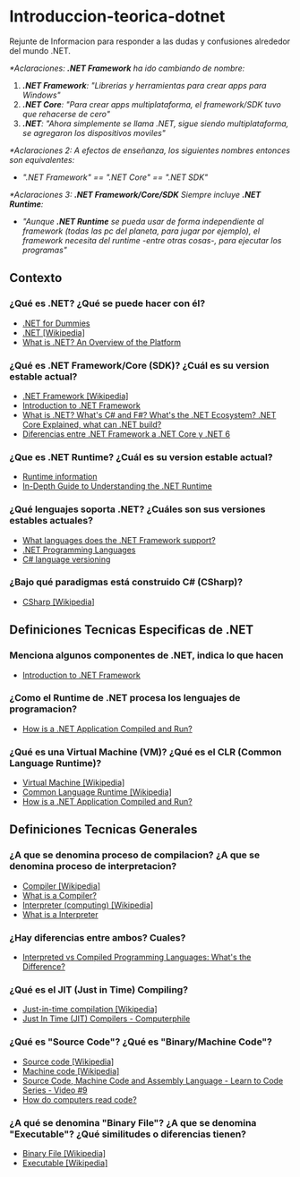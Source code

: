 # Introduccion-teorica-dotnet

Rejunte de Informacion para responder a las dudas y confusiones alrededor del mundo .NET.

_*Aclaraciones: **.NET Framework** ha ido cambiando de nombre:_

1) _**.NET Framework**: "Librerias y herramientas para crear apps para Windows"_
2) _**.NET Core**: "Para crear apps multiplataforma, el framework/SDK tuvo que rehacerse de cero"_
3) _**.NET**: "Ahora simplemente se llama .NET, sigue siendo multiplataforma, se agregaron los dispositivos moviles"_

_*Aclaraciones 2: A efectos de enseñanza, los siguientes nombres entonces son equivalentes:_

- _".NET Framework" ==  ".NET Core" == ".NET SDK"_

_*Aclaraciones 3: **.NET Framework/Core/SDK** Siempre incluye **.NET Runtime**:_

- _"Aunque **.NET Runtime** se pueda usar de forma independiente al framework (todas las pc del planeta, para jugar por ejemplo), el framework necesita del runtime -entre otras cosas-, para ejecutar los programas"_

## Contexto

### ¿Qué es .NET? ¿Qué se puede hacer con él?

- [.NET for Dummies](https://dusted.codes/dotnet-basics#what-is-net)
- [.NET [Wikipedia]](https://en.wikipedia.org/wiki/.NET)
- [What is .NET? An Overview of the Platform](https://auth0.com/blog/what-is-dotnet-platform-overview/)

### ¿Qué es .NET Framework/Core (SDK)? ¿Cuál es su version estable actual?

- [.NET Framework [Wikipedia]](https://en.wikipedia.org/wiki/.NET_Framework#Alternative_implementations)
- [Introduction to .NET Framework](https://www.javatpoint.com/vb-net-dot-net-framework-introduction)
- [What is .NET? What's C# and F#? What's the .NET Ecosystem? .NET Core Explained, what can .NET build?](https://www.youtube.com/watch?v=bEfBfBQq7EE)
- [Diferencias entre .NET Framework a .NET Core y .NET 6](https://www.youtube.com/watch?v=bXXKPNS4vFc)

### ¿Que es .NET Runtime? ¿Cuál es su version estable actual?

- [Runtime information](https://learn.microsoft.com/en-us/dotnet/core/install/windows?tabs=net70#runtime-information)
- [In-Depth Guide to Understanding the .NET Runtime](https://groovetechnology.com/blog/in-depth-guide-to-understanding-the-net-runtime/)

### ¿Qué lenguajes soporta .NET? ¿Cuáles son sus versiones estables actuales?

- [What languages does the .NET Framework support?](https://www.technosap.com/microsoft-net-framework/what-languages-does-the-net-framework-support/)
- [.NET Programming Languages](https://dotnet.microsoft.com/en-us/languages#:~:text=.NET%20supports%20multiple%20languages.%20C,like%20language)
- [C# language versioning](https://learn.microsoft.com/en-us/dotnet/csharp/language-reference/configure-language-version)

### ¿Bajo qué paradigmas está construido C# (CSharp)?

- [CSharp [Wikipedia]](https://en.wikipedia.org/wiki/C_Sharp_(programming_language)#:~:text=C,oriented%20programming%20disciplines.%20%5B17)

## Definiciones Tecnicas Especificas de .NET

### Menciona algunos componentes de .NET, indica lo que hacen

- [Introduction to .NET Framework](https://www.javatpoint.com/vb-net-dot-net-framework-introduction)

### ¿Como el Runtime de .NET procesa los lenguajes de programacion?

- [How is a .NET Application Compiled and Run?](https://dotnettutorials.net/lesson/common-language-runtime-dotnet/)

### ¿Qué es una Virtual Machine (VM)? ¿Qué es el CLR (Common Language Runtime)?

- [Virtual Machine [Wikipedia]](https://en.wikipedia.org/wiki/Virtual_machine)
- [Common Language Runtime [Wikipedia]](https://en.wikipedia.org/wiki/Common_Language_Runtime)
- [How is a .NET Application Compiled and Run?](https://dotnettutorials.net/lesson/common-language-runtime-dotnet/)

## Definiciones Tecnicas Generales

### ¿A que se denomina proceso de compilacion? ¿A que se denomina proceso de interpretacion?

- [Compiler [Wikipedia]](https://en.wikipedia.org/wiki/Compiler)
- [What is a Compiler?](https://www.youtube.com/watch?v=zIjI8H945T8)
- [Interpreter (computing) [Wikipedia]](https://en.wikipedia.org/wiki/Interpreter_(computing))
- [What is a Interpreter](https://www.youtube.com/watch?v=d7Qs-zHzQhc)

### ¿Hay diferencias entre ambos? Cuales?

- [Interpreted vs Compiled Programming Languages: What's the Difference?](https://www.freecodecamp.org/news/compiled-versus-interpreted-languages/)

### ¿Qué es el JIT (Just in Time) Compiling?

- [Just-in-time compilation [Wikipedia]](https://en.wikipedia.org/wiki/Just-in-time_compilation)
- [Just In Time (JIT) Compilers - Computerphile](https://www.youtube.com/watch?v=d7KHAVaX_Rs)

### ¿Qué es "Source Code"? ¿Qué es "Binary/Machine Code"?

- [Source code [Wikipedia]](https://en.wikipedia.org/wiki/Source_code)
- [Machine code [Wikipedia]](https://en.wikipedia.org/wiki/Machine_code)
- [Source Code, Machine Code and Assembly Language - Learn to Code Series - Video #9](https://www.youtube.com/watch?v=bgN4LBt5buU)
- [How do computers read code?](https://www.youtube.com/watch?v=QXjU9qTsYCc)

### ¿A qué se denomina "Binary File"? ¿A que se denomina "Executable"? ¿Qué similitudes o diferencias tienen?

- [Binary File [Wikipedia]](https://en.wikipedia.org/wiki/Binary_file)
- [Executable [Wikipedia]](https://en.wikipedia.org/wiki/Executable)
